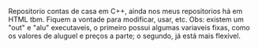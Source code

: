 Repositorio contas de casa em C++, ainda nos meus repositorios há em HTML tbm.
Fiquem a vontade para modificar, usar, etc.
Obs: existem um "out" e "alu" executaveis, o primeiro possui algumas variaveis fixas, como os valores de aluguel e preços a parte; o segundo, já está mais flexível.
